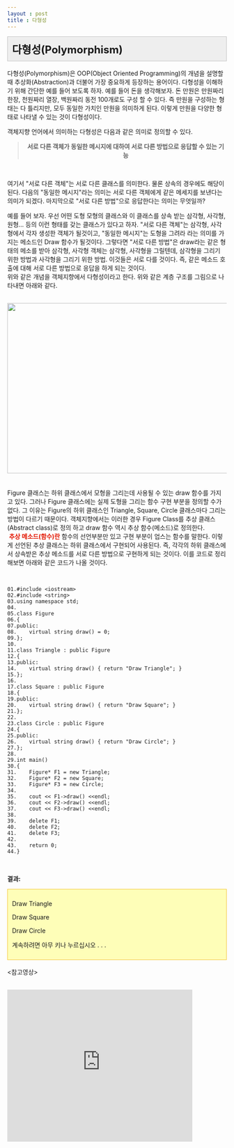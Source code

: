 ```yaml
---
layout : post
title : 다형성
---
```

<div class="txc-textbox" style="padding: 10px; border: 1px solid rgb(193, 193, 193); border-image: none; background-color: rgb(238, 238, 238);">
    <strong><span style="font-size: 18pt;">다형성(Polymorphism)</span></strong>
    <font size="5"><span style="line-height: 36px;"></span></font>
</div>  
<br/>
 다형성(Polymorphism)은 OOP(Object Oriented Programming)의 개념을 설명할 때 추상화(Abstraction)과 더불어 가장 중요하게 등장하는 용어이다. 다형성을 이해하기 위해 간단한 예를 들어 보도록 하자. 예를 들어 돈을 생각해보자. 돈 만원은 만원짜리 한장, 천원짜리 열장, 백원짜리 동전 100개로도 구성 할 수 있다. 즉 만원을 구성하는 형태는 다 틀리지만, 모두 동일한 가치인 만원을 의미하게 된다. 이렇게 만원을 다양한 형태로 나타낼 수 있는 것이 다형성이다. 

  객체지향 언어에서 의미하는 다형성은 다음과 같은 의미로 정의할 수 있다. 
  <br/>
<div>
<blockquote style="text-align: center;"><b>서로 다른 객체가 동일한 메시지에 대하여 서로 다른 방법으로 응답할 수 있는 기능</b></blockquote>
<br/>

여기서 "서로 다른 객체"는 서로 다른 클래스를 의미한다. 물론 상속의 경우에도 해당이 된다. 다음의 "동일한 메시지"라는 의미는 서로 다른 객체에게 같은 메세지를 보낸다는 의미가 되겠다. 마지막으로 "서로 다른 방법"으로 응답한다는 의미는 무엇일까? <br/>

 예를 들어 보자. 우선 어떤 도형 모형의 클래스와 이 클래스를 상속 받는 삼각형, 사각형, 원형... 등의 이런 형태를 갖는 클래스가 있다고 하자. "서로 다른 객체"는 삼각형, 사각형에서 각자 생성한 객체가 될것이고,  "동일한 메시지"는 도형을 그려라 라는 의미를 가지는 메소드인 Draw 함수가 될것이다. 그렇다면 "서로 다른 방법"은 draw라는 같은 형태의 메소를 받아 삼각형, 사각형 객체는 삼각형, 사각형을 그릴텐데, 삼각형을 그리기 위한 방법과 사각형을 그리기 위한 방법. 이것들은 서로 다를 것이다. 즉, 같은 메소드 호출에 대해 서로 다른 방법으로 응답을 하게 되는 것이다. <br/>
위와 같은 개념을 객체지향에서 다형성이라고 한다. 위와 같은 계층 구조를 그림으로 나타내면 아래와 같다. <br/><br/>

<div>
<div class="imageblock center" style="text-align: center; clear: both;"><img src="http://cfile2.uf.tistory.com/image/1920A7124C8F866B55FE54" style="cursor: pointer;" onclick="open_img('http://cfile2.uf.tistory.com/original/1920A7124C8F866B55FE54')" alt="" height="391" width="600" /></div><br />
</div>
<br/>
<div>
Figure 클래스는 하위 클래스에서 모형을 그리는데 사용될 수 있는 draw 함수를 가지고 있다. 그러나 Figure 클래스에는 실제 도형을 그리는 함수 구현 부분을 정의할 수가 없다. 그 이유는 Figure의 하위 클래스인 Triangle, Square, Circle 클래스마다 그리는 방법이 다르기 때문이다. 객체지향에서는 이러한 경우 Figure Class를 추상 클래스(Abstract class)로 정의 하고 draw 함수 역시 추상 함수(메소드)로 정의한다.&nbsp;</div>
<div>
&nbsp;<font class="Apple-style-span" color="#E31600"><b>추상 메소드(함수)란</b></font> 함수의 선언부분만 있고 구현 부분이 업스는 함수를 말한다. 이렇게 선언된 추상 클래스는 하위 클래스에서 구현되어 사용된다. 즉, 각각의 하위 클래스에서 상속받은 추상 메소드를 서로 다른 방법으로 구현하게 되는 것이다. 이를 코드로 정리 해보면 아래와 같은 코드가 나올 것이다.&nbsp;</div>
<br/>

<body class="markdown haroopad">

  <pre><code data-origin="&lt;pre&gt;&lt;code&gt;
01.#include &amp;lt;iostream&amp;gt;  
02.#include &amp;lt;string&amp;gt;  
03.using namespace std;  
04.  
05.class Figure  
06.{  
07.public:  
08.    virtual string draw() = 0;    
09.};  
10.  
11.class Triangle : public Figure  
12.{  
13.public:  
14.    virtual string draw() { return &quot;Draw Triangle&quot;; }  
15.};  
16.  
17.class Square : public Figure  
18.{  
19.public:  
20.    virtual string draw() { return &quot;Draw Square&quot;; }  
21.};  
22.  
23.class Circle : public Figure  
24.{  
25.public:  
26.    virtual string draw() { return &quot;Draw Circle&quot;; }  
27.};  
28.  
29.int main()  
30.{  
31.    Figure* F1 = new Triangle;  
32.    Figure* F2 = new Square;  
33.    Figure* F3 = new Circle;  
34.  
35.    cout &amp;lt;&amp;lt; F1-&amp;gt;draw() &amp;lt;&amp;lt;endl;  
36.    cout &amp;lt;&amp;lt; F2-&amp;gt;draw() &amp;lt;&amp;lt;endl;  
37.    cout &amp;lt;&amp;lt; F3-&amp;gt;draw() &amp;lt;&amp;lt;endl;  
38.      
39.    delete F1;  
40.    delete F2;  
41.    delete F3;  
42.          
43.    return 0;  
44.}
&lt;/code&gt;&lt;/pre&gt;">
01.#include &lt;iostream&gt;  
02.#include &lt;string&gt;  
03.using namespace std;  
04.  
05.class Figure  
06.{  
07.public:  
08.    virtual string draw() = 0;    
09.};  
10.  
11.class Triangle : public Figure  
12.{  
13.public:  
14.    virtual string draw() { return "Draw Triangle"; }  
15.};  
16.  
17.class Square : public Figure  
18.{  
19.public:  
20.    virtual string draw() { return "Draw Square"; }  
21.};  
22.  
23.class Circle : public Figure  
24.{  
25.public:  
26.    virtual string draw() { return "Draw Circle"; }  
27.};  
28.  
29.int main()  
30.{  
31.    Figure* F1 = new Triangle;  
32.    Figure* F2 = new Square;  
33.    Figure* F3 = new Circle;  
34.  
35.    cout &lt;&lt; F1-&gt;draw() &lt;&lt;endl;  
36.    cout &lt;&lt; F2-&gt;draw() &lt;&lt;endl;  
37.    cout &lt;&lt; F3-&gt;draw() &lt;&lt;endl;  
38.      
39.    delete F1;  
40.    delete F2;  
41.    delete F3;  
42.          
43.    return 0;  
44.}
</code></pre>

<footer style="position:fixed; font-size:.8em; text-align:right; bottom:0px; margin-left:-25px; height:20px; width:100%;">generated by <a href="http://pad.haroopress.com" target="_blank">haroopad</a></footer>
</body><br/>
<p><b>결과:</b></p><p></p><div class="txc-textbox" style="border: 1px solid rgb(243, 197, 52); background-color: rgb(254, 254, 184); padding: 10px;"><p> Draw Triangle</p><p> Draw Square</p><p> Draw Circle</p><p>계속하려면 아무 키나 누르십시오 . . .</p></div>
<br/>
<div><참고영상><div/><br/>



  <p class="oembeded"><iframe src="http://www.youtube.com/embed/R_PPA9eejDw?wmode=transparent&amp;jqoemcache=eADs0" width="425" height="349" allowfullscreen="true" allowscriptaccess="always" scrolling="no" frameborder="0"></iframe></p>

<footer style="position:fixed; font-size:.8em; text-align:right; bottom:0px; margin-left:-25px; height:20px; width:100%;">generated by <a href="http://pad.haroopress.com" target="_blank">haroopad</a></footer>

